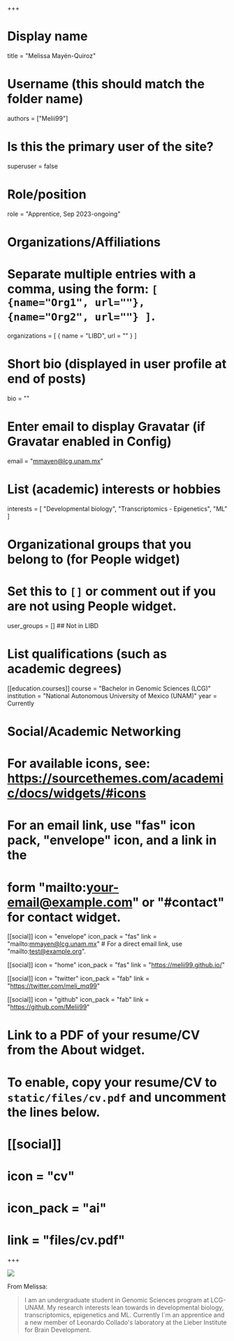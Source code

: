 +++
# Display name
title = "Melissa Mayén-Quiroz"

# Username (this should match the folder name)
authors = ["Melii99"]

# Is this the primary user of the site?
superuser = false

# Role/position
role = "Apprentice, Sep 2023-ongoing"

# Organizations/Affiliations
#   Separate multiple entries with a comma, using the form: `[ {name="Org1", url=""}, {name="Org2", url=""} ]`.
organizations = [ { name = "LIBD", url = "" } ]

# Short bio (displayed in user profile at end of posts)
bio = ""

# Enter email to display Gravatar (if Gravatar enabled in Config)
email = "mmayen@lcg.unam.mx"

# List (academic) interests or hobbies
interests = [
  "Developmental biology",
  "Transcriptomics - Epigenetics",
  "ML"
]

# Organizational groups that you belong to (for People widget)
#   Set this to `[]` or comment out if you are not using People widget.
user_groups = [] ## Not in LIBD 

# List qualifications (such as academic degrees)
[[education.courses]]
  course = "Bachelor in Genomic Sciences (LCG)"
  institution = "National Autonomous University of Mexico (UNAM)"
  year = Currently

# Social/Academic Networking
# For available icons, see: https://sourcethemes.com/academic/docs/widgets/#icons
#   For an email link, use "fas" icon pack, "envelope" icon, and a link in the
#   form "mailto:your-email@example.com" or "#contact" for contact widget.

[[social]]
  icon = "envelope"
  icon_pack = "fas"
  link = "mailto:mmayen@lcg.unam.mx"  # For a direct email link, use "mailto:test@example.org".
  
[[social]]
  icon = "home"
  icon_pack = "fas"
  link = "https://melii99.github.io/"

[[social]]
  icon = "twitter"
  icon_pack = "fab"
  link = "https://twitter.com/meli_mq99"

[[social]]
  icon = "github"
  icon_pack = "fab"
  link = "https://github.com/Melii99"

# Link to a PDF of your resume/CV from the About widget.
# To enable, copy your resume/CV to `static/files/cv.pdf` and uncomment the lines below.
# [[social]]
#   icon = "cv"
#   icon_pack = "ai"
#   link = "files/cv.pdf"

+++

![](http://ghchart.rshah.org/DA2536/Melii99.svg)

From Melissa:

> I am an undergraduate student in Genomic Sciences program at LCG-UNAM. My research interests lean towards in developmental biology, transcriptomics, epigenetics and ML. Currently I´m an apprentice and a new member of Leonardo Collado's laboratory at the Lieber Institute for Brain Development.

